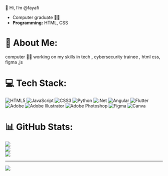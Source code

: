  👋 Hi, I’m @fayafi 
 


- Computer graduate 🧑‍🎓
- **Programming:** HTML, CSS 
# 💫 About Me:
computer 🧑‍🎓  working on my skills in tech , cybersecurity trainee , html css, figma ,js <br>



# 💻 Tech Stack:
![HTML5](https://img.shields.io/badge/html5-%23E34F26.svg?style=for-the-badge&logo=html5&logoColor=white) ![JavaScript](https://img.shields.io/badge/javascript-%23323330.svg?style=for-the-badge&logo=javascript&logoColor=%23F7DF1E) ![CSS3](https://img.shields.io/badge/css3-%231572B6.svg?style=for-the-badge&logo=css3&logoColor=white) ![Python](https://img.shields.io/badge/python-3670A0?style=for-the-badge&logo=python&logoColor=ffdd54) ![.Net](https://img.shields.io/badge/.NET-5C2D91?style=for-the-badge&logo=.net&logoColor=white) ![Angular](https://img.shields.io/badge/angular-%23DD0031.svg?style=for-the-badge&logo=angular&logoColor=white) ![Flutter](https://img.shields.io/badge/Flutter-%2302569B.svg?style=for-the-badge&logo=Flutter&logoColor=white) ![Adobe](https://img.shields.io/badge/adobe-%23FF0000.svg?style=for-the-badge&logo=adobe&logoColor=white) ![Adobe Illustrator](https://img.shields.io/badge/adobe%20illustrator-%23FF9A00.svg?style=for-the-badge&logo=adobe%20illustrator&logoColor=white) ![Adobe Photoshop](https://img.shields.io/badge/adobe%20photoshop-%2331A8FF.svg?style=for-the-badge&logo=adobe%20photoshop&logoColor=white) ![Figma](https://img.shields.io/badge/figma-%23F24E1E.svg?style=for-the-badge&logo=figma&logoColor=white) ![Canva](https://img.shields.io/badge/Canva-%2300C4CC.svg?style=for-the-badge&logo=Canva&logoColor=white)
# 📊 GitHub Stats:
![](https://github-readme-stats.vercel.app/api?username=fayafialatmi&theme=rose&hide_border=false&include_all_commits=false&count_private=false)<br/>
![](https://github-readme-streak-stats.herokuapp.com/?user=fayafialatmi&theme=rose&hide_border=false)<br/>
![](https://github-readme-stats.vercel.app/api/top-langs/?username=fayafialatmi&theme=rose&hide_border=false&include_all_commits=false&count_private=false&layout=compact)

---
[![](https://visitcount.itsvg.in/api?id=fayafialatmi&icon=0&color=0)](https://visitcount.itsvg.in)

<!-- Proudly created with GPRM ( https://gprm.itsvg.in ) -->
